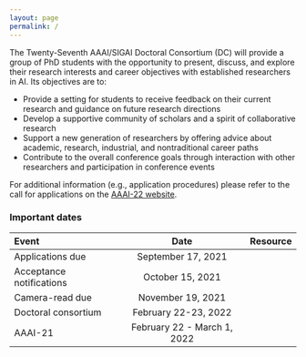 ```yaml
---
layout: page
permalink: /
---
```


The Twenty-Seventh AAAI/SIGAI Doctoral Consortium (DC) will provide a group of PhD students with the opportunity to present, discuss, and explore their research interests and career objectives with established researchers in AI. Its objectives are to:
- Provide a setting for students to receive feedback on their current research and guidance on future research directions
- Develop a supportive community of scholars and a spirit of collaborative research
- Support a new generation of researchers by offering advice about academic, research, industrial, and nontraditional career paths
- Contribute to the overall conference goals through interaction with other researchers and participation in conference events

For additional information (e.g., application procedures) please refer to the call for applications on the [AAAI-22 website](https://aaai.org/Conferences/AAAI-22/aaai22dccall/).


### Important dates

| Event       | Date     | Resource     |
| :------------- | :----------: | -----------: |
|  Applications due | September 17, 2021  |    |
|  Acceptance notifications | October 15, 2021 | |
|  Camera-read due | November 19, 2021 | |
|  Doctoral consortium | February 22-23, 2022 | |
|  AAAI-21 | February 22 - March 1, 2022 | |
